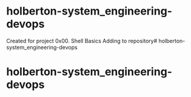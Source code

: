 # holberton-system_engineering-devops
Created for project 0x00. Shell Basics
Adding to repository# holberton-system_engineering-devops
# holberton-system_engineering-devops
